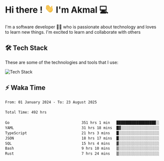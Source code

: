 # Hi there ! <img src="https://github.com/ABSphreak/ABSphreak/blob/master/gifs/Hi.gif" width="30"> I'm Akmal  💻

I'm a software developer 👨‍💻 who is passionate about technology and loves to learn new things. I'm excited to learn and collaborate with others

## 🛠️ Tech Stack

These are some of the technologies and tools that I use:

![Tech Stack](https://skillicons.dev/icons?i=typescript,nodejs,javascript,express,nest,sequelize,go,rabbitmq,python,solidity,react,vue,next,nuxtjs,webpack,vite,tailwindcss,bootstrap,css,scss,html,vercel,firebase,heroku,netlify,docker,postgresql,mongodb,redis,mysql,graphql,git,github,gitlab,vscode,figma,postman,pytorch,tensorflow,bash)

## ⚡ Waka Time
<!--START_SECTION:waka-->

```txt
From: 01 January 2024 - To: 23 August 2025

Total Time: 492 hrs

Go                                 351 hrs 1 min   ██████████████████░░░░░░░   71.34 %
YAML                               31 hrs 18 mins  █▓░░░░░░░░░░░░░░░░░░░░░░░   06.36 %
TypeScript                         21 hrs 3 mins   █░░░░░░░░░░░░░░░░░░░░░░░░   04.28 %
JSON                               18 hrs 17 mins  █░░░░░░░░░░░░░░░░░░░░░░░░   03.72 %
SQL                                15 hrs 4 mins   ▓░░░░░░░░░░░░░░░░░░░░░░░░   03.06 %
Bash                               9 hrs 10 mins   ▒░░░░░░░░░░░░░░░░░░░░░░░░   01.86 %
Rust                               7 hrs 24 mins   ▒░░░░░░░░░░░░░░░░░░░░░░░░   01.51 %
```

<!--END_SECTION:waka-->


